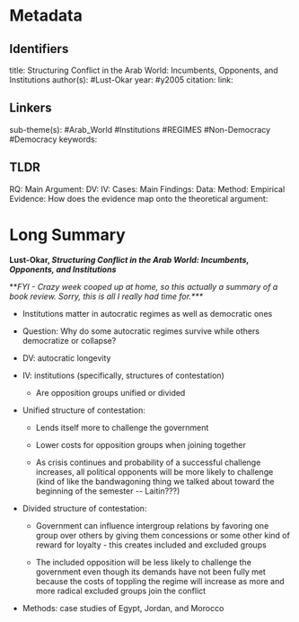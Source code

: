 # Metadata
## Identifiers
title: Structuring Conflict in the Arab World: Incumbents, Opponents, and Institutions
author(s): #Lust-Okar
year: #y2005
citation:
link:

## Linkers

sub-theme(s): #Arab_World #Institutions #REGIMES #Non-Democracy #Democracy 
keywords:

## TLDR

RQ:
Main Argument:
DV:
IV:
Cases:
Main Findings:
Data:
Method:
Empirical Evidence: 
How does the evidence map onto the theoretical argument: 

# Long Summary


**Lust-Okar, *Structuring Conflict in the Arab World: Incumbents,
Opponents, and Institutions***

\*\**FYI - Crazy week cooped up at home, so this actually a summary of a
book review. Sorry, this is all I really had time for.\*\*\**

-   Institutions matter in autocratic regimes as well as democratic ones

<!-- -->

-   Question: Why do some autocratic regimes survive while others
    democratize or collapse?

<!-- -->

-   DV: autocratic longevity

-   IV: institutions (specifically, structures of contestation)

    -   Are opposition groups unified or divided

<!-- -->

-   Unified structure of contestation:

    -   Lends itself more to challenge the government

    -   Lower costs for opposition groups when joining together

    -   As crisis continues and probability of a successful challenge
        increases, all political opponents will be more likely to
        challenge (kind of like the bandwagoning thing we talked about
        toward the beginning of the semester \-- Laitin???)

-   Divided structure of contestation:

    -   Government can influence intergroup relations by favoring one
        group over others by giving them concessions or some other kind
        of reward for loyalty - this creates included and excluded
        groups

    -   The included opposition will be less likely to challenge the
        government even though its demands have not been fully met
        because the costs of toppling the regime will increase as more
        and more radical excluded groups join the conflict

<!-- -->

-   Methods: case studies of Egypt, Jordan, and Morocco

